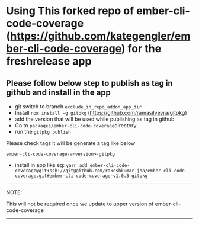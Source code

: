 # Using This forked repo of ember-cli-code-coverage (https://github.com/kategengler/ember-cli-code-coverage) for the freshrelease app

## Please follow below step to publish as tag in github and install in the app
- git switch to branch ```exclude_in_repo_addon_app_dir```
- Install ```npm install -g gitpkg``` (https://github.com/ramasilveyra/gitpkg)
- add the version that will be used while publishing as tag in github
- Go to ```packages/ember-cli-code-coverage```directory
- run the ```gitpkg publish```

Please check tags it will be generate a tag like below

```ember-cli-code-coverage-v<version>-gitpkg```

- install in app like eg:
```yarn add ember-cli-code-coverage@git+ssh://git@github.com/rakeshkumar-jha/ember-cli-code-coverage.git#ember-cli-code-coverage-v1.0.3-gitpkg```
---
NOTE: 

 This will not be required once we update to upper version of ember-cli-code-coverage
 
---
